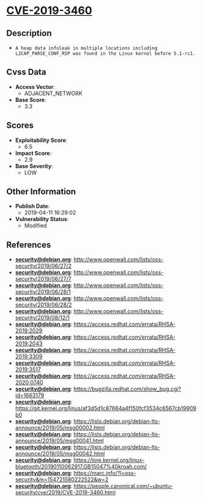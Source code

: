 
# [CVE-2019-3460](https://cve.mitre.org/cgi-bin/cvename.cgi?name=CVE-2019-3460)

## Description

- `A heap data infoleak in multiple locations including L2CAP_PARSE_CONF_RSP was found in the Linux kernel before 5.1-rc1.`

## Cvss Data

- **Access Vector**:
  - ADJACENT_NETWORK
- **Base Score**:
  - 3.3

## Scores

- **Exploitability Score**:
  - 6.5
- **Impact Score**:
  - 2.9
- **Base Severity**:
  - LOW

## Other Information

- **Publish Date**:
  - 2019-04-11 16:29:02
- **Vulnerability Status**:
  - Modified

## References

- **security@debian.org**: http://www.openwall.com/lists/oss-security/2019/06/27/2
- **security@debian.org**: http://www.openwall.com/lists/oss-security/2019/06/27/7
- **security@debian.org**: http://www.openwall.com/lists/oss-security/2019/06/28/1
- **security@debian.org**: http://www.openwall.com/lists/oss-security/2019/06/28/2
- **security@debian.org**: http://www.openwall.com/lists/oss-security/2019/08/12/1
- **security@debian.org**: https://access.redhat.com/errata/RHSA-2019:2029
- **security@debian.org**: https://access.redhat.com/errata/RHSA-2019:2043
- **security@debian.org**: https://access.redhat.com/errata/RHSA-2019:3309
- **security@debian.org**: https://access.redhat.com/errata/RHSA-2019:3517
- **security@debian.org**: https://access.redhat.com/errata/RHSA-2020:0740
- **security@debian.org**: https://bugzilla.redhat.com/show_bug.cgi?id=1663179
- **security@debian.org**: https://git.kernel.org/linus/af3d5d1c87664a4f150fcf3534c6567cb19909b0
- **security@debian.org**: https://lists.debian.org/debian-lts-announce/2019/05/msg00002.html
- **security@debian.org**: https://lists.debian.org/debian-lts-announce/2019/05/msg00041.html
- **security@debian.org**: https://lists.debian.org/debian-lts-announce/2019/05/msg00042.html
- **security@debian.org**: https://lore.kernel.org/linux-bluetooth/20190110062917.GB15047%40kroah.com/
- **security@debian.org**: https://marc.info/?l=oss-security&m=154721580222522&w=2
- **security@debian.org**: https://people.canonical.com/~ubuntu-security/cve/2019/CVE-2019-3460.html
